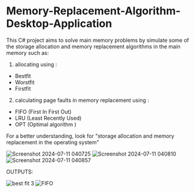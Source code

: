 # Memory-Replacement-Algorithm-Desktop-Application

This C# project aims to solve main memory problems by simulate some of the storage allocation and memory replacement algorithms in the main memory such as:
1) allocating using :
 * Bestfit
 * Worstfit
 * Firstfit 
2) calculating page faults in memory replacement using :
 - FIFO (First In First Out)
 - LRU (Least Recently Used) 
 - OPT (Optimal algorithm )


For a better understanding, look for "storage allocation and memory replacement in the operating system"

![Screenshot 2024-07-11 040725](https://github.com/sohilashraf/os-project/assets/155327820/606c1ee6-c76f-4808-a33e-fe19d514dc3c)
![Screenshot 2024-07-11 040810](https://github.com/sohilashraf/os-project/assets/155327820/79e7ee25-14ff-4316-826c-90650bbfdf76)
![Screenshot 2024-07-11 040857](https://github.com/sohilashraf/os-project/assets/155327820/0cc81a63-9abf-4ef2-b2a8-7cb2a555e35c)




OUTPUTS: 

![best fit 3](https://github.com/Rose303/memory-replacement-algoritm-desktop-app-/assets/44304863/76a8bbf3-90ee-48c3-b437-0fd0c6fb6e77)
![FIFO](https://github.com/Rose303/memory-replacement-algoritm-desktop-app-/assets/44304863/9044e56a-cf8a-44fc-a2a9-f6269582a56b)

